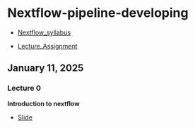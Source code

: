 # Nextflow-pipeline-developing

- [Nextflow_syllabus](https://docs.google.com/document/d/1Pme3zYVboYtmS0i-7VxmEbjYbyVahgIHBF5osuT9ouk/edit?usp=sharing)

- [Lecture_Assignment](https://docs.google.com/spreadsheets/d/1puZKzAOGPkLIpab8M4Xz31IPMZiyU5M7621SJGU3k7s/edit?usp=sharing)

## January 11, 2025
### Lecture 0

**Introduction to nextflow**

- [Slide](./Lecture0/Introduction_to_nextflow.pdf)